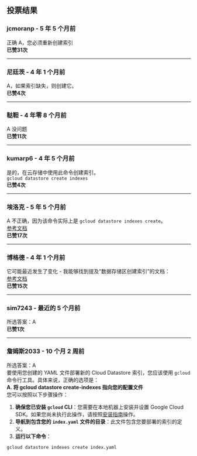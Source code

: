 ## 投票结果

### jcmoranp - 5 年 5 个月前
正确 A，您必须重新创建索引  
**已赞31次**

---

### 尼廷茨 - 4 年 1 个月前
A，如果索引缺失，则创建它。  
**已赞4次**

---

### 鞑靼 - 4 年零 8 个月前
A 没问题  
**已赞11次**

---

### kumarp6 - 4 年 5 个月前
是的，在云存储中使用此命令创建索引。  
`gcloud datastore create indexes`  
**已赞4次**

---

### 埃洛克 - 5 年 5 个月前
A 不正确，因为该命令实际上是 `gcloud datastore indexes create`。  
[参考文档](https://cloud.google.com/sdk/gcloud/reference/datastore/indexes/create)  
**已赞17次**

---

### 博格德 - 4 年 1 个月前
它可能最近发生了变化 - 我能够找到提及“数据存储区创建索引”的文档：  
[参考文档](https://cloud.google.com/appengine/docs/standard/python/datastore/indexes)  
**已赞15次**

---

### sim7243 - 最近的 5 个月前
所选答案：A  
**已赞1次**

---

### 詹姆斯2033 - 10 个月 2 周前
所选答案：A  
要使用您创建的 YAML 文件部署新的 Cloud Datastore 索引，您应该使用 `gcloud` 命令行工具。具体来说，正确的选项是：  
**A. 将 gcloud datastore create-indexes 指向您的配置文件**  
您可以按照以下步骤操作：  
1. **确保您已安装 `gcloud` CLI**：您需要在本地机器上安装并设置 Google Cloud SDK。如果您尚未执行此操作，请按照[安装指南](https://cloud.google.com/sdk/docs/install)操作。  
2. **导航到包含您的 `index.yaml` 文件的目录**：此文件包含您要部署的索引的定义。  
3. **运行以下命令**：  
```bash
gcloud datastore indexes create index.yaml
